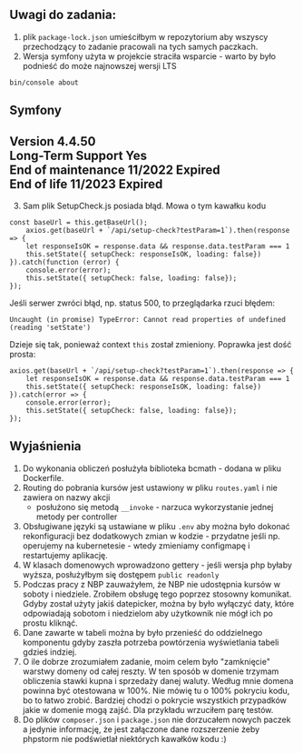 ## Uwagi do zadania:

1. plik `package-lock.json` umieściłbym w repozytorium aby wszyscy przechodzący to zadanie pracowali na tych samych paczkach.
2. Wersja symfony użyta w projekcie straciła wsparcie - warto by było podnieść do może najnowszej wersji LTS

```
bin/console about
```

Symfony
 --- 
Version                    4.4.50                            
Long-Term Support          Yes                               
End of maintenance         11/2022 Expired                   
End of life                11/2023 Expired
 --- 

3. Sam plik SetupCheck.js posiada błąd. Mowa o tym kawałku kodu

```
const baseUrl = this.getBaseUrl();
    axios.get(baseUrl + `/api/setup-check?testParam=1`).then(response => {
    let responseIsOK = response.data && response.data.testParam === 1
    this.setState({ setupCheck: responseIsOK, loading: false})
}).catch(function (error) {
    console.error(error);
    this.setState({ setupCheck: false, loading: false});
});
```

Jeśli serwer zwróci błąd, np. status 500, to przeglądarka rzuci błędem:

`Uncaught (in promise) TypeError: Cannot read properties of undefined (reading 'setState')`

Dzieje się tak, ponieważ context `this` został zmieniony. Poprawka jest dość prosta:

```
axios.get(baseUrl + `/api/setup-check?testParam=1`).then(response => {
    let responseIsOK = response.data && response.data.testParam === 1
    this.setState({ setupCheck: responseIsOK, loading: false})
}).catch(error => {
    console.error(error);
    this.setState({ setupCheck: false, loading: false});
});
```

## Wyjaśnienia

1. Do wykonania obliczeń posłużyła biblioteka bcmath - dodana w pliku Dockerfile.
2. Routing do pobrania kursów jest ustawiony w pliku `routes.yaml` i nie zawiera on nazwy akcji
   - posłużono się metodą `__invoke` - narzuca wykorzystanie jednej metody per controller
3. Obsługiwane języki są ustawiane w pliku `.env` aby można było dokonać rekonfiguracji bez dodatkowych zmian 
   w kodzie - przydatne jeśli np. operujemy na kubernetesie - wtedy zmieniamy configmapę i restartujemy aplikację.
4. W klasach domenowych wprowadzono gettery - jeśli wersja php byłaby wyższa, posłużyłbym się dostępem `public readonly`
5. Podczas pracy z NBP zauważyłem, że NBP nie udostępnia kursów w soboty i niedziele. Zrobiłem obsługę tego poprzez stosowny komunikat.
    Gdyby został użyty jakiś datepicker, można by było wyłączyć daty, które odpowiadają sobotom i niedzielom aby użytkownik nie mógł ich po prostu kliknąć.
6. Dane zawarte w tabeli można by było przenieść do oddzielnego komponentu gdyby zaszła potrzeba powtórzenia wyświetlania tabeli gdzieś indziej.
7. O ile dobrze zrozumiałem zadanie, moim celem było "zamknięcie" warstwy domeny od całej reszty. W ten sposób w domenie trzymam
    obliczenia stawki kupna i sprzedaży danej waluty. Według mnie domena powinna być otestowana w 100%. Nie mówię tu o 100% pokryciu kodu, bo to łatwo zrobić.
    Bardziej chodzi o pokrycie wszystkich przypadków jakie w domenie mogą zajść. Dla przykładu wrzuciłem parę testów.
8. Do plików `composer.json` i `package.json` nie dorzucałem nowych paczek a jedynie informację, że jest załączone dane rozszerzenie żeby phpstorm nie podświetlał niektórych kawałków kodu :)